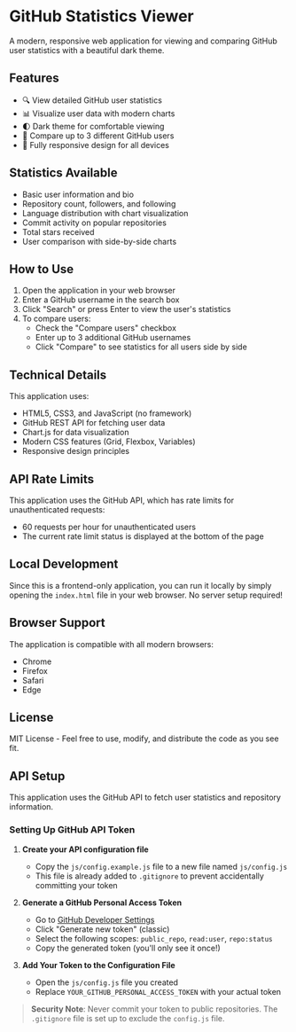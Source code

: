 # GitHub Statistics Viewer

A modern, responsive web application for viewing and comparing GitHub user statistics with a beautiful dark theme.

## Features

- 🔍 View detailed GitHub user statistics
- 📊 Visualize user data with modern charts
- 🌓 Dark theme for comfortable viewing
- 🔄 Compare up to 3 different GitHub users
- 📱 Fully responsive design for all devices

## Statistics Available

- Basic user information and bio
- Repository count, followers, and following
- Language distribution with chart visualization
- Commit activity on popular repositories
- Total stars received
- User comparison with side-by-side charts

## How to Use

1. Open the application in your web browser
2. Enter a GitHub username in the search box
3. Click "Search" or press Enter to view the user's statistics
4. To compare users:
   - Check the "Compare users" checkbox
   - Enter up to 3 additional GitHub usernames
   - Click "Compare" to see statistics for all users side by side

## Technical Details

This application uses:
- HTML5, CSS3, and JavaScript (no framework)
- GitHub REST API for fetching user data
- Chart.js for data visualization
- Modern CSS features (Grid, Flexbox, Variables)
- Responsive design principles

## API Rate Limits

This application uses the GitHub API, which has rate limits for unauthenticated requests:
- 60 requests per hour for unauthenticated users
- The current rate limit status is displayed at the bottom of the page

## Local Development

Since this is a frontend-only application, you can run it locally by simply opening the `index.html` file in your web browser. No server setup required!

## Browser Support

The application is compatible with all modern browsers:
- Chrome
- Firefox
- Safari
- Edge

## License

MIT License - Feel free to use, modify, and distribute the code as you see fit.

## API Setup

This application uses the GitHub API to fetch user statistics and repository information.

### Setting Up GitHub API Token

1. **Create your API configuration file**
   - Copy the `js/config.example.js` file to a new file named `js/config.js`
   - This file is already added to `.gitignore` to prevent accidentally committing your token

2. **Generate a GitHub Personal Access Token**
   - Go to [GitHub Developer Settings](https://github.com/settings/tokens)
   - Click "Generate new token" (classic)
   - Select the following scopes: `public_repo`, `read:user`, `repo:status`
   - Copy the generated token (you'll only see it once!)

3. **Add Your Token to the Configuration File**
   - Open the `js/config.js` file you created
   - Replace `YOUR_GITHUB_PERSONAL_ACCESS_TOKEN` with your actual token

> **Security Note**: Never commit your token to public repositories. The `.gitignore` file is set up to exclude the `config.js` file. 